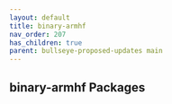 ```yaml
---
layout: default
title: binary-armhf
nav_order: 207
has_children: true
parent: bullseye-proposed-updates main
---
```


## binary-armhf Packages
